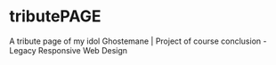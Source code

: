 # tributePAGE
A tribute page of my idol Ghostemane | Project of course conclusion - Legacy Responsive Web Design
